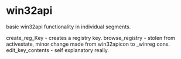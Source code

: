 # win32api
basic win32api functionality in individual segments. 

create_reg_Key - creates a registry key. 
browse_registry - stolen from activestate, minor change made from win32apicon to _winreg cons. 
edit_key_contents - self explanatory really. 
